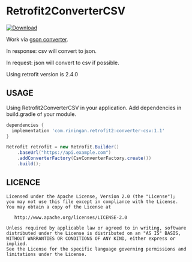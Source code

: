 # Retrofit2ConverterCSV

[ ![Download](https://api.bintray.com/packages/riningan/AndroidMaven/Retrofit2ConverterCSV/images/download.svg) ](https://bintray.com/riningan/AndroidMaven/Retrofit2ConverterCSV/_latestVersion)

Work via [gson converter](https://github.com/square/retrofit/tree/master/retrofit-converters/gson).

In response: csv will convert to json. 

In request: json will convert to csv if possible.

Using retrofit version is 2.4.0


USAGE
---

Using Retrofit2ConverterCSV in your application.
Add dependencies in build.gradle of your module.

```groovy
dependencies {
  implementation 'com.riningan.retrofit2:converter-csv:1.1'
}
```

```java
Retrofit retrofit = new Retrofit.Builder()
    .baseUrl("https://api.example.com")
    .addConverterFactory(CsvConverterFactory.create())
    .build();
```


LICENCE
-----

  	Licensed under the Apache License, Version 2.0 (the "License");
	you may not use this file except in compliance with the License.
	You may obtain a copy of the License at
	
	   http://www.apache.org/licenses/LICENSE-2.0
	
	Unless required by applicable law or agreed to in writing, software
	distributed under the License is distributed on an "AS IS" BASIS,
	WITHOUT WARRANTIES OR CONDITIONS OF ANY KIND, either express or implied.
	See the License for the specific language governing permissions and
	limitations under the License.
